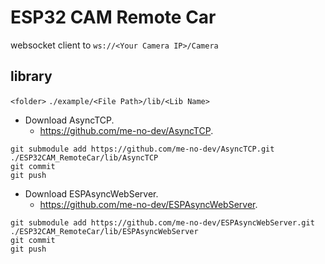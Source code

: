 # ESP32 CAM Remote Car

websocket client to `ws://<Your Camera IP>/Camera`

## library
`<folder>` `./example/<File Path>/lib/<Lib Name>`

* Download AsyncTCP.
  * <https://github.com/me-no-dev/AsyncTCP>.

```
git submodule add https://github.com/me-no-dev/AsyncTCP.git ./ESP32CAM_RemoteCar/lib/AsyncTCP
git commit
git push
```

* Download ESPAsyncWebServer.
  * <https://github.com/me-no-dev/ESPAsyncWebServer>.

```
git submodule add https://github.com/me-no-dev/ESPAsyncWebServer.git ./ESP32CAM_RemoteCar/lib/ESPAsyncWebServer
git commit
git push
```
